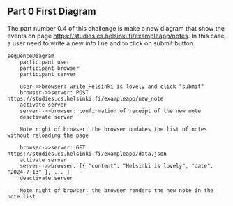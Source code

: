 
## Part 0 First Diagram

The part number 0.4 of this challenge is make a new diagram that show the events on page
https://studies.cs.helsinki.fi/exampleapp/notes. In this case, a user need to write a
new info line and to click on submit button.

```mermaid
sequenceDiagram
    participant user
    participant browser
    participant server

    user->>browser: write Helsinki is lovely and click "submit"
    browser->>server: POST https://studies.cs.helsinki.fi/exampleapp/new_note
    activate server
    server-->>browser: confirmation of receipt of the new note
    deactivate server

    Note right of browser: the browser updates the list of notes without reloading the page

    browser->>server: GET https://studies.cs.helsinki.fi/exampleapp/data.json
    activate server
    server-->>browser: [{ "content": "Helsinki is lovely", "date": "2024-7-13" }, ... ]
    deactivate server

    Note right of browser: the browser renders the new note in the note list